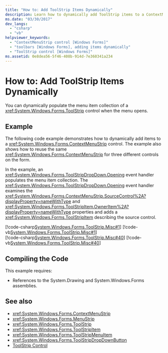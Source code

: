 ```yaml
---
title: "How to: Add ToolStrip Items Dynamically"
description: Learn how to dynamically add ToolStrip items to a ContextMenuStrip control and reuse the same control for several different controls on the form.
ms.date: "03/30/2017"
dev_langs: 
  - "csharp"
  - "vb"
helpviewer_keywords: 
  - "ContextMenuStrip control [Windows Forms]"
  - "toolbars [Windows Forms], adding items dynamically"
  - "ToolStrip control [Windows Forms]"
ms.assetid: 0e8dea56-5f46-408b-914d-7e360341a234
---
```

# How to: Add ToolStrip Items Dynamically
You can dynamically populate the menu item collection of a <xref:System.Windows.Forms.ToolStrip> control when the menu opens.  
  
## Example  
 The following code example demonstrates how to dynamically add items to a <xref:System.Windows.Forms.ContextMenuStrip> control. The example also shows how to reuse the same <xref:System.Windows.Forms.ContextMenuStrip> for three different controls on the form.  
  
 In the example, an <xref:System.Windows.Forms.ToolStripDropDown.Opening> event handler populates the menu item collection. The <xref:System.Windows.Forms.ToolStripDropDown.Opening> event handler examines the <xref:System.Windows.Forms.ContextMenuStrip.SourceControl%2A?displayProperty=nameWithType> and <xref:System.Windows.Forms.ToolStripItem.OwnerItem%2A?displayProperty=nameWithType> properties and adds a <xref:System.Windows.Forms.ToolStripItem> describing the source control.  
  
 [!code-csharp[System.Windows.Forms.ToolStrip.Misc#1](~/samples/snippets/csharp/VS_Snippets_Winforms/System.Windows.Forms.ToolStrip.Misc/CS/Program.cs#1)]
 [!code-vb[System.Windows.Forms.ToolStrip.Misc#1](~/samples/snippets/visualbasic/VS_Snippets_Winforms/System.Windows.Forms.ToolStrip.Misc/VB/Program.vb#1)]  
[!code-csharp[System.Windows.Forms.ToolStrip.Misc#40](~/samples/snippets/csharp/VS_Snippets_Winforms/System.Windows.Forms.ToolStrip.Misc/CS/Program.cs#40)]
[!code-vb[System.Windows.Forms.ToolStrip.Misc#40](~/samples/snippets/visualbasic/VS_Snippets_Winforms/System.Windows.Forms.ToolStrip.Misc/VB/Program.vb#40)]  
  
## Compiling the Code  
 This example requires:  
  
- References to the System.Drawing and System.Windows.Forms assemblies.  
  
## See also

- <xref:System.Windows.Forms.ContextMenuStrip>
- <xref:System.Windows.Forms.MenuStrip>
- <xref:System.Windows.Forms.ToolStrip>
- <xref:System.Windows.Forms.ToolStripItem>
- <xref:System.Windows.Forms.ToolStripMenuItem>
- <xref:System.Windows.Forms.ToolStripDropDownButton>
- [ToolStrip Control](toolstrip-control-windows-forms.md)
